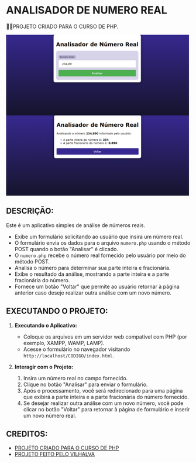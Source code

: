 # ANALISADOR DE NUMERO REAL
👨‍🏫PROJETO CRIADO PARA O CURSO DE PHP.

<img src="./IMAGENS/FOTO_1.png" align="center" width="500"> <br>
<img src="./IMAGENS/FOTO_2.png" align="center" width="500"> <br>

## DESCRIÇÃO:
Este é um aplicativo simples de análise de números reais.

- Exibe um formulário solicitando ao usuário que insira um número real.
- O formulário envia os dados para o arquivo `numero.php` usando o método POST quando o botão "Analisar" é clicado.
- O `numero.php` recebe o número real fornecido pelo usuário por meio do método POST.
- Analisa o número para determinar sua parte inteira e fracionária.
- Exibe o resultado da análise, mostrando a parte inteira e a parte fracionária do número.
- Fornece um botão "Voltar" que permite ao usuário retornar à página anterior caso deseje realizar outra análise com um novo número.

## EXECUTANDO O PROJETO:
1. **Executando o Aplicativo:**
   - Coloque os arquivos em um servidor web compatível com PHP (por exemplo, XAMPP, WAMP, LAMP).
   - Acesse o formulário no navegador visitando `http://localhost/CODIGO/index.html`.

2. **Interagir com o Projeto:**
   1. Insira um número real no campo fornecido.
   2. Clique no botão "Analisar" para enviar o formulário.
   3. Após o processamento, você será redirecionado para uma página que exibirá a parte inteira e a parte fracionária do número fornecido.
   4. Se desejar realizar outra análise com um novo número, você pode clicar no botão "Voltar" para retornar à página de formulário e inserir um novo número real.

## CREDITOS:
- [PROJETO CRIADO PARA O CURSO DE PHP](https://github.com/VILHALVA/CURSO-DE-PHP)
- [PROJETO FEITO PELO VILHALVA](https://github.com/VILHALVA)





